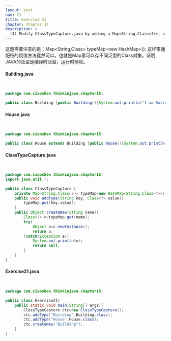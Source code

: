 ```yaml
---
layout: post
num: 21
title: Exercise 21
chapter: Chapter 15
description: >
  (4) Modify ClassTypeCapture.java by adding a Map<String,Class<?>>, a method addType(String typename, Class<?> kind), and a method createNew(String typename). createNew( ) will either produce a new instance of the class associated with its argument string, or produce an error message.
---
```


这题需要注意的是：Map<String,Class<?>> typeMap=new HashMap<String,Class<?>>(); 这样带通配符的赋值方法竟然可以。也就是Map里可以存不同泛型的Class对象。证明JAVA的泛型是编译时泛型，运行时擦除。



#### Building.java



```java


package com.ciaoshen.thinkinjava.chapter15;

public class Building {public Building(){System.out.println("I am Building!");}}


```





#### House.java



```java


package com.ciaoshen.thinkinjava.chapter15;

public class House extends Building {public House(){System.out.println("I am House!");}}


```





#### ClassTypeCapture.java



```java


package com.ciaoshen.thinkinjava.chapter15;
import java.util.*;

public class ClassTypeCapture {
    private Map<String,Class<?>> typeMap=new HashMap<String,Class<?>>();
    public void addType(String key, Class<?> value){
        typeMap.put(key,value);
    }
    public Object createNew(String name){
        Class<?> c=typeMap.get(name);
        try{
            Object o=c.newInstance();
            return o;
        }catch(Exception e){
            System.out.println(e);
            return null;
        }
    }
}


```





#### Exercise21.java



```java


package com.ciaoshen.thinkinjava.chapter15;

public class Exercise21{
    public static void main(String[] args){
        ClassTypeCapture ctc=new ClassTypeCapture();
        ctc.addType("Building",Building.class);
        ctc.addType("House",House.class);
        ctc.createNew("Building");
    }
}


```



